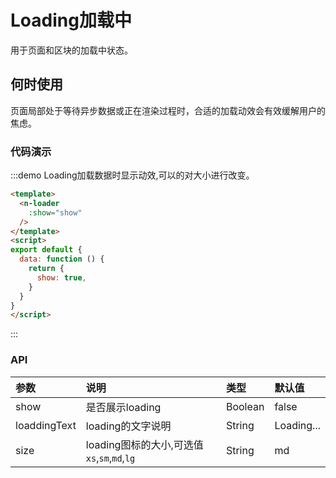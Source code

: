 
# Loading加载中

用于页面和区块的加载中状态。

## 何时使用
页面局部处于等待异步数据或正在渲染过程时，合适的加载动效会有效缓解用户的焦虑。

### 代码演示

:::demo Loading加载数据时显示动效,可以的对大小进行改变。

```html
<template>
  <n-loader
    :show="show"
  />
</template>
<script>
export default {
  data: function () {
    return {
      show: true,
    }
  }
}
</script>

```
:::

### API

| 参数 | 说明 | 类型 | 默认值 |
| :--- | :--- | :--- | :--- |
| show | 是否展示loading | Boolean | false |
| loaddingText | loading的文字说明 | String | Loading... |
| size    | loading图标的大小,可选值 `xs`,`sm`,`md`,`lg` | String     | md |